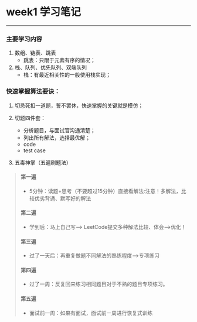 # week1 学习笔记

----------

### 主要学习内容
1. 数组、链表、跳表
	+ 跳表：只限于元素有序的情况；
2. 栈、队列、优先队列、双端队列
	+ 栈：有最近相关性的一般使用栈实现；

### 快速掌握算法要诀：
1. 切忌死扣一道题，誓不罢休，快速掌握的关键就是模仿；
2. 切题四件套：
	+ 分析题目，与面试官沟通清楚；
	+ 列出所有解法，选择最优解；
	+ code
	+ test case

2. 五毒神掌（五遍刷题法）
> #### 第一遍
> 
> *  5分钟：读题+思考（不要超过15分钟）直接看解法:注意！多解法，比较优劣背诵、默写好的解法
> 
> #### 第二遍
> 
> * 学到后：马上自己写--&gt; LeetCode提交多种解法比较、体会--&gt;优化！
> 
> #### 第三遍
> 
> * 过了一天后：再重复做题不同解法的熟练程度--&gt;专项练习
> 
> #### 第四遍
> 
> * 过了一周：反复回来练习相同题目对于不熟的题目专项练习。
> 
> #### 第五遍
> 
> * 面试前一周：如果有面试，面试前一周进行恢复式训练

